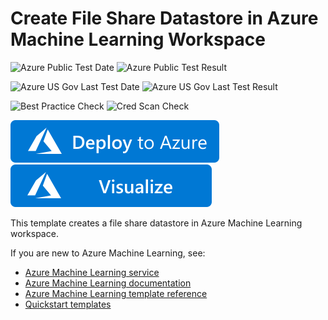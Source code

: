 # Create File Share Datastore in Azure Machine Learning Workspace

![Azure Public Test Date](https://azurequickstartsservice.blob.core.windows.net/badges/101-datastore-create-file/PublicLastTestDate.svg)
![Azure Public Test Result](https://azurequickstartsservice.blob.core.windows.net/badges/101-datastore-create-file/PublicDeployment.svg)

![Azure US Gov Last Test Date](https://azurequickstartsservice.blob.core.windows.net/badges/101-datastore-create-file/FairfaxLastTestDate.svg)
![Azure US Gov Last Test Result](https://azurequickstartsservice.blob.core.windows.net/badges/101-datastore-create-file/FairfaxDeployment.svg)

![Best Practice Check](https://azurequickstartsservice.blob.core.windows.net/badges/101-datastore-create-file/BestPracticeResult.svg)
![Cred Scan Check](https://azurequickstartsservice.blob.core.windows.net/badges/101-datastore-create-file/CredScanResult.svg)

[![Deploy To Azure](https://raw.githubusercontent.com/Azure/azure-quickstart-templates/master/1-CONTRIBUTION-GUIDE/images/deploytoazure.svg?sanitize=true)](https://portal.azure.com/#create/Microsoft.Template/uri/https%3A%2F%2Fraw.githubusercontent.com%2FAzure%2Fazure-quickstart-templates%2Fmaster%2F101-datastore-create-file%2Fazuredeploy.json)
[![Visualize](https://raw.githubusercontent.com/Azure/azure-quickstart-templates/master/1-CONTRIBUTION-GUIDE/images/visualizebutton.svg?sanitize=true)](http://armviz.io/#/?load=https%3A%2F%2Fraw.githubusercontent.com%2FAzure%2Fazure-quickstart-templates%2Fmaster%2F101-datastore-create-file%2Fazuredeploy.json)

This template creates a file share datastore in Azure Machine Learning workspace.

If you are new to Azure Machine Learning, see:

- [Azure Machine Learning service](https://azure.microsoft.com/services/machine-learning-service/)
- [Azure Machine Learning documentation](https://docs.microsoft.com/azure/machine-learning/)
- [Azure Machine Learning template reference](https://docs.microsoft.com/azure/templates/microsoft.machinelearningservices/allversions)
- [Quickstart templates](https://azure.microsoft.com/resources/templates/)